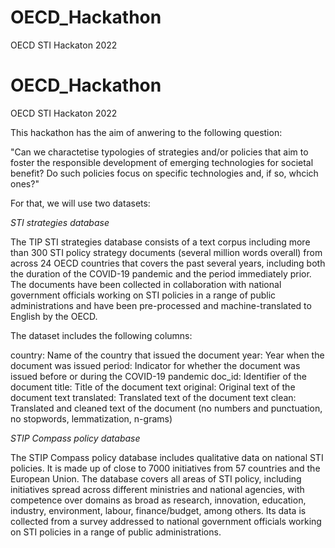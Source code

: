# OECD_Hackathon
OECD STI Hackaton 2022

# OECD_Hackathon
OECD STI Hackaton 2022

This hackathon has the aim of anwering to the following question: 

"Can we charactetise typologies of strategies and/or policies that aim to foster the responsible development of emerging technologies for societal benefit? Do such policies focus on specific technologies and, if so, whcich ones?"

For that, we will use two datasets:

*STI strategies database*

The TIP STI strategies database consists of a text corpus including more than 300 STI policy strategy documents (several million words overall) from across 24 OECD countries that covers the past several years, including both the duration of the COVID-19 pandemic and the period immediately prior. The documents have been collected in collaboration with national government officials working on STI policies in a range of public administrations and have been pre-processed and machine-translated to English by the OECD.

The dataset includes the following columns:

country: Name of the country that issued the document
year: Year when the document was issued
period: Indicator for whether the document was issued before or during the COVID-19 pandemic
doc_id: Identifier of the document
title: Title of the document
text original: Original text of the document
text translated: Translated text of the document
text clean: Translated and cleaned text of the document (no numbers and punctuation, no stopwords, lemmatization, n-grams)

*STIP Compass policy database*

The STIP Compass policy database includes qualitative data on national STI policies. It is made up of close to 7000 initiatives from 57 countries and the European Union. The database covers all areas of STI policy, including initiatives spread across different ministries and national agencies, with competence over domains as broad as research, innovation, education, industry, environment, labour, finance/budget, among others. Its data is collected from a survey addressed to national government officials working on STI policies in a range of public administrations.
